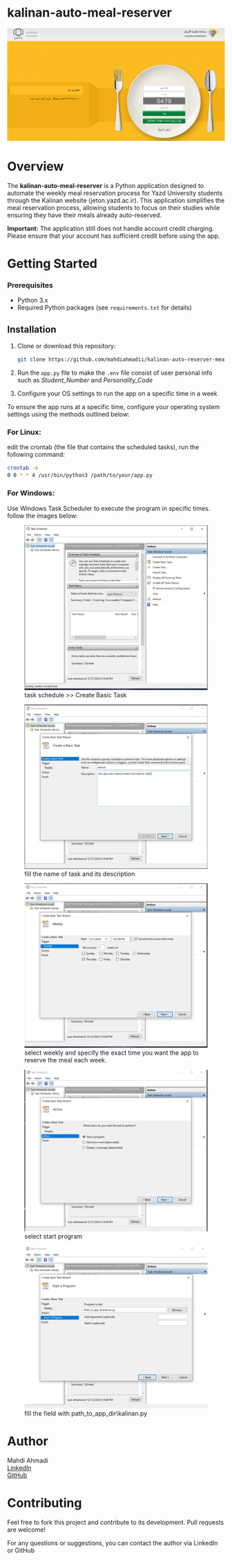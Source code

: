 

# kalinan-auto-meal-reserver
![kalinan_login](images/kalinan.png)

# Overview
The **kalinan-auto-meal-reserver** is a Python application designed to automate the weekly meal reservation process for Yazd University students through the Kalinan website (jeton.yazd.ac.ir). This application simplifies the meal reservation process, allowing students to focus on their studies while ensuring they have their meals already auto-reserved.

**Important:** The application still does not handle account credit charging. Please ensure that your account has sufficient credit before using the app. 


# Getting Started

### Prerequisites
- Python 3.x
- Required Python packages (see `requirements.txt` for details)

## Installation
1. Clone or download this repository:
   ```bash
   git clone https://github.com/mahdiahmadii/kalinan-auto-reserver-meal.git 
   ```

2. Run the `app.py` file to make the `.env` file consist of user personal info such as *Student_Number* and *Personality_Code*

3. Configure your OS settings to run the app on a specific time in a week

To ensure the app runs at a specific time, configure your operating system settings using the methods outlined below:

### For Linux:

edit the crontab (the file that contains the scheduled tasks), run the following command:

```bash
crontab -e
0 0 * * 4 /usr/bin/python3 /path/to/your/app.py
```



### For Windows:
Use Windows Task Scheduler to execute the program in specific times. follow the images below:
<figure>
    <img src="images/1.png" alt="1" />
    <figcaption>task schedule >> Create Basic Task</figcaption>
</figure>

<figure>
    <img src="images/2.png" alt="2" />
    <figcaption>fill the name of task and its description</figcaption>
</figure>

<figure>
    <img src="images/3.png" alt="3" />
    <figcaption>select weekly and specify the exact time you want the app to reserve the meal each week.</figcaption>
</figure>

<figure>
    <img src="images/4.png" alt="4" />
    <figcaption>select start program</figcaption>
</figure>

<figure>
    <img src="images/5.png" alt="5" />
    <figcaption>fill the field with  path_to_app_dir\kalinan.py</figcaption>
</figure>


# Author
Mahdi Ahmadi  
[LinkedIn](https://www.linkedin.com/in/mahdi-ahmadii)  
[GitHub](https://github.com/mahdiahmadii)


# Contributing

Feel free to fork this project and contribute to its development. Pull requests are welcome!

For any questions or suggestions, you can contact the author via LinkedIn or GitHub







